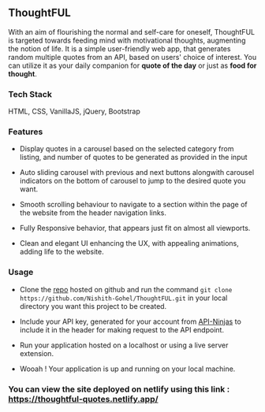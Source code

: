## ThoughtFUL

With an aim of flourishing the normal and self-care for oneself, ThoughtFUL is targeted towards feeding mind with motivational thoughts, augmenting the notion of life. It is a simple user-friendly web app, that generates random multiple quotes from an API, based on users' choice of interest. You can utilize it as your daily companion for **quote of the day** or just as **food for thought**.

### Tech Stack

HTML, CSS, VanillaJS, jQuery, Bootstrap

### Features

* Display quotes in a carousel based on the selected category from listing, and number of quotes to be generated as provided in the input

* Auto sliding carousel with previous and next buttons alongwith carousel indicators on the bottom of carousel to jump to the desired quote you want.

* Smooth scrolling behaviour to navigate to a section within the page of the website from the header navigation links.

* Fully Responsive behavior, that appears just fit on almost all viewports.

* Clean and elegant UI enhancing the UX, with appealing animations, adding life to the website.


### Usage

* Clone the [repo](https://github.com/Nishith-Gohel/ThoughtFUL) hosted on github and run the command `git clone https://github.com/Nishith-Gohel/ThoughtFUL.git` in your local directory you want this project to be created.

* Include your API key, generated for your account from [API-Ninjas](https://api-ninjas.com/) to include it in the header for
making request to the API endpoint.

* Run your application hosted on a localhost or using a live server extension.

* Wooah ! Your application is up and running on your local machine.

### You can view the site deployed on netlify using this link : https://thoughtful-quotes.netlify.app/

